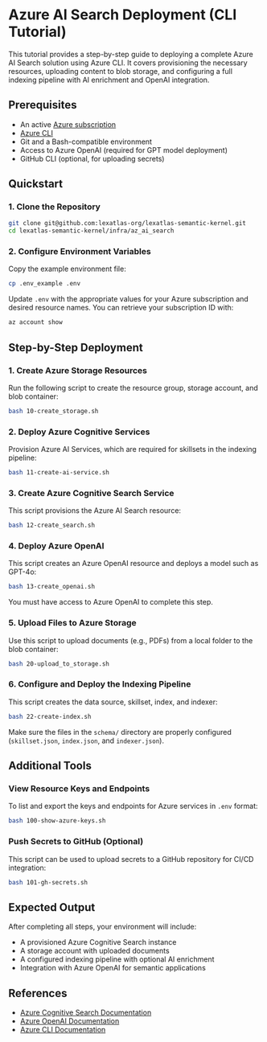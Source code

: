 # Azure AI Search Deployment (CLI Tutorial)

This tutorial provides a step-by-step guide to deploying a complete Azure AI Search solution using Azure CLI. It covers provisioning the necessary resources, uploading content to blob storage, and configuring a full indexing pipeline with AI enrichment and OpenAI integration.

## Prerequisites

- An active [Azure subscription](https://portal.azure.com/)
- [Azure CLI](https://learn.microsoft.com/en-us/cli/azure/install-azure-cli)
- Git and a Bash-compatible environment
- Access to Azure OpenAI (required for GPT model deployment)
- GitHub CLI (optional, for uploading secrets)

## Quickstart

### 1. Clone the Repository

```bash
git clone git@github.com:lexatlas-org/lexatlas-semantic-kernel.git
cd lexatlas-semantic-kernel/infra/az_ai_search
```

### 2. Configure Environment Variables

Copy the example environment file:

```bash
cp .env_example .env
```

Update `.env` with the appropriate values for your Azure subscription and desired resource names. You can retrieve your subscription ID with:

```bash
az account show
```

## Step-by-Step Deployment

### 1. Create Azure Storage Resources

Run the following script to create the resource group, storage account, and blob container:

```bash
bash 10-create_storage.sh
```

### 2. Deploy Azure Cognitive Services

Provision Azure AI Services, which are required for skillsets in the indexing pipeline:

```bash
bash 11-create-ai-service.sh
```

### 3. Create Azure Cognitive Search Service

This script provisions the Azure AI Search resource:

```bash
bash 12-create_search.sh
```

### 4. Deploy Azure OpenAI

This script creates an Azure OpenAI resource and deploys a model such as GPT-4o:

```bash
bash 13-create_openai.sh
```

You must have access to Azure OpenAI to complete this step.

### 5. Upload Files to Azure Storage

Use this script to upload documents (e.g., PDFs) from a local folder to the blob container:

```bash
bash 20-upload_to_storage.sh
```

### 6. Configure and Deploy the Indexing Pipeline

This script creates the data source, skillset, index, and indexer:

```bash
bash 22-create-index.sh
```

Make sure the files in the `schema/` directory are properly configured (`skillset.json`, `index.json`, and `indexer.json`).

## Additional Tools

### View Resource Keys and Endpoints

To list and export the keys and endpoints for Azure services in `.env` format:

```bash
bash 100-show-azure-keys.sh
```

### Push Secrets to GitHub (Optional)

This script can be used to upload secrets to a GitHub repository for CI/CD integration:

```bash
bash 101-gh-secrets.sh
```

## Expected Output

After completing all steps, your environment will include:

- A provisioned Azure Cognitive Search instance
- A storage account with uploaded documents
- A configured indexing pipeline with optional AI enrichment
- Integration with Azure OpenAI for semantic applications

## References

- [Azure Cognitive Search Documentation](https://learn.microsoft.com/en-us/azure/search/)
- [Azure OpenAI Documentation](https://learn.microsoft.com/en-us/azure/cognitive-services/openai/)
- [Azure CLI Documentation](https://learn.microsoft.com/en-us/cli/azure/)

